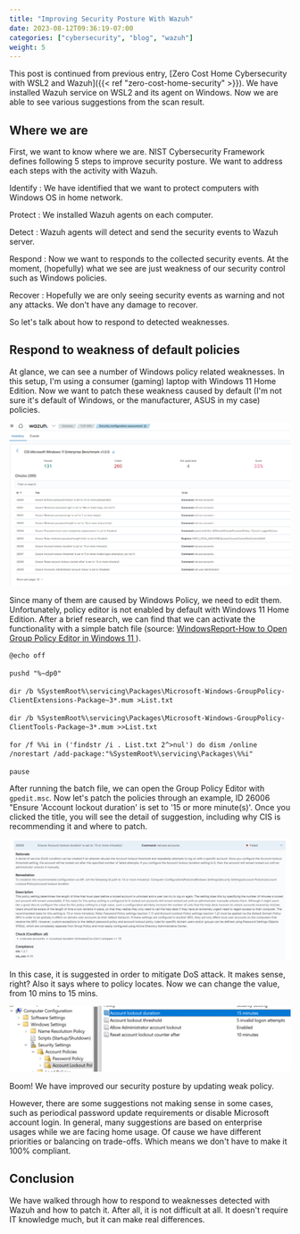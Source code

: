 ```yaml
---
title: "Improving Security Posture With Wazuh"
date: 2023-08-12T09:36:19-07:00
categories: ["cybersecurity", "blog", "wazuh"]
weight: 5
---
```


This post is continued from previous entry, [Zero Cost Home Cybersecurity with
WSL2 and Wazuh]({{< ref "zero-cost-home-security" >}}).
We have installed Wazuh service on WSL2 and its agent on Windows.
Now we are able to see various suggestions from the scan result.

## Where we are

First, we want to know where we are. NIST Cybersecurity Framework defines
following 5 steps to improve security posture. We want to address each steps
with the activity with Wazuh.

Identify
: We have identified that we want to protect computers with Windows OS in home network.

Protect
: We installed Wazuh agents on each computer.

Detect
: Wazuh agents will detect and send the security events to Wazuh server.

Respond
: Now we want to responds to the collected security events. At the moment, (hopefully) what we see are just weakness of our security control such as Windows policies.

Recover
: Hopefully we are only seeing security events as warning and not any attacks. We don't have any damage to recover.

So let's talk about how to respond to detected weaknesses.

## Respond to weakness of default policies

At glance, we can see a number of Windows policy related weaknesses. In this
setup, I'm using a consumer (gaming) laptop with Windows 11 Home Edition. Now we
want to patch these weakness caused by default (I'm not sure it's default of
Windows, or the manufacturer, ASUS in my case) policies.

![Default Windows comes with weak policies](images/wazuh-dashboard-CIS-benchmark-result.png)

Since many of them are caused by Windows Policy, we need to edit them.
Unfortunately, policy editor is not enabled by default with Windows 11 Home
Edition. After a brief research, we can find that we can activate the
functionality with a simple batch file (source: [ WindowsReport-How to Open Group Policy Editor in Windows 11 ](https://windowsreport.com/enable-gpedit-windows-11/) ).

```
@echo off

pushd "%~dp0"

dir /b %SystemRoot%\servicing\Packages\Microsoft-Windows-GroupPolicy-ClientExtensions-Package~3*.mum >List.txt

dir /b %SystemRoot%\servicing\Packages\Microsoft-Windows-GroupPolicy-ClientTools-Package~3*.mum >>List.txt

for /f %%i in ('findstr /i . List.txt 2^>nul') do dism /online /norestart /add-package:"%SystemRoot%\servicing\Packages\%%i"

pause
```

After running the batch file, we can open the Group Policy Editor with
`gpedit.msc`. Now let's patch the policies through an example, ID 26006 "Ensure
'Account lockout duration' is set to '15 or more minute(s)'. Once you clicked
the title, you will see the detail of suggestion, including why CIS is
recommending it and where to patch.

![User lockout duration](images/user-lockout-duration.png)

In this case, it is suggested in order to mitigate DoS attack. It makes sense,
right? Also it says where to policy locates. Now we can change the value, from
10 mins to 15 mins.

![GPEditor to edit lockout duration](images/gpeditor.png)

Boom! We have improved our security posture by updating weak policy.

However, there are some suggestions not making sense in some cases, such as
periodical password update requirements or disable Microsoft account login. In
general, many suggestions are based on enterprise usages while we are facing
home usage. Of cause we have different priorities or balancing on trade-offs.
Which means we don't have to make it 100% compliant.

## Conclusion

We have walked through how to respond to weaknesses detected with Wazuh and how to
patch it. After all, it is not difficult at all. It doesn't require IT knowledge
much, but it can make real differences.
